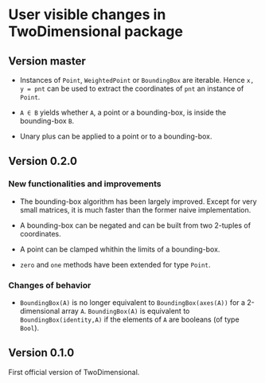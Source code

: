 # User visible changes in TwoDimensional package

## Version master

- Instances of `Point`, `WeightedPoint` or `BoundingBox` are iterable.  Hence
  `x, y = pnt` can be used to extract the coordinates of `pnt` an instance of
  `Point`.

- `A ∈ B` yields whether `A`, a point or a bounding-box, is inside the
  bounding-box `B`.

- Unary plus can be applied to a point or to a bounding-box.


## Version 0.2.0

### New functionalities and improvements

- The bounding-box algorithm has been largely improved.  Except for very small
  matrices, it is much faster than the former naive implementation.

- A bounding-box can be negated and can be built from two 2-tuples of
  coordinates.

- A point can be clamped whithin the limits of a bounding-box.

- `zero` and `one` methods have been extended for type `Point`.


### Changes of behavior

- `BoundingBox(A)` is no longer equivalent to `BoundingBox(axes(A))` for a
  2-dimensional array `A`.  `BoundingBox(A)` is equivalent to
  `BoundingBox(identity,A)` if the elements of `A` are booleans (of type
  `Bool`).


## Version 0.1.0

First official version of TwoDimensional.
